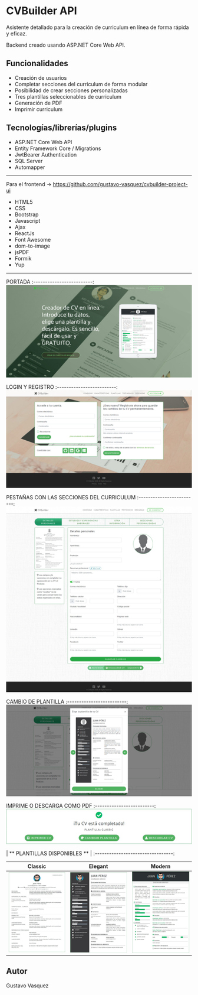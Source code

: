 # CVBuilder API
Asistente detallado para la creación de curriculum en línea de forma rápida y eficaz.

Backend creado usando ASP.NET Core Web API.

## Funcionalidades

* Creación de usuarios
* Completar secciones del curriculum de forma modular
* Posibilidad de crear secciones personalizadas
* Tres plantillas seleccionables de curriculum
* Generación de PDF
* Imprimir curriculum

## Tecnologías/librerías/plugins

* ASP.NET Core Web API
* Entity Framework Core / Migrations
* JwtBearer Authentication
* SQL Server
* Automapper

-------------

Para el frontend -> https://github.com/gustavo-vasquez/cvbuilder-project-ui

* HTML5
* CSS
* Bootstrap
* Javascript
* Ajax
* ReactJs
* Font Awesome
* dom-to-image
* jsPDF
* Formik
* Yup

-------------

PORTADA
:-------------------------:
![CVBuilder-Home](https://github.com/gustavo-vasquez/cvbuilder-project-ui/blob/master/public/assets/img/previews/1-inicio.png)

LOGIN Y REGISTRO
:-------------------------:
![CVBuilder-SignUp](https://github.com/gustavo-vasquez/cvbuilder-project-ui/blob/master/public/assets/img/previews/2-login_registro.jpg)

PESTAÑAS CON LAS SECCIONES DEL CURRICULUM
:-------------------------:
![CVBuilder-Tabs](https://github.com/gustavo-vasquez/cvbuilder-project-ui/blob/master/public/assets/img/previews/3-detalles_personales.jpg)

CAMBIO DE PLANTILLA
:-------------------------:
![CVBuilder-Tabs](https://github.com/gustavo-vasquez/cvbuilder-project-ui/blob/master/public/assets/img/previews/12-cambiar_plantilla.jpg)

IMPRIME O DESCARGA COMO PDF
:-------------------------:
![CVBuilder-Tabs](https://github.com/gustavo-vasquez/cvbuilder-project-ui/blob/master/public/assets/img/previews/16-cv_completado.jpg)

| ** PLANTILLAS DISPONIBLES ** |
:---------------------------------:

| Classic   |      Elegant      | Modern |
|----------|:-------------:|-------|
| ![CVBuilder-Tabs](https://github.com/gustavo-vasquez/cvbuilder-project-ui/blob/master/public/assets/img/previews/13-classic.jpg) |  ![CVBuilder-Tabs](https://github.com/gustavo-vasquez/cvbuilder-project-ui/blob/master/public/assets/img/previews/14-elegant.jpg) | ![CVBuilder-Tabs](https://github.com/gustavo-vasquez/cvbuilder-project-ui/blob/master/public/assets/img/previews/15-modern.jpg) |

## Autor
Gustavo Vasquez
